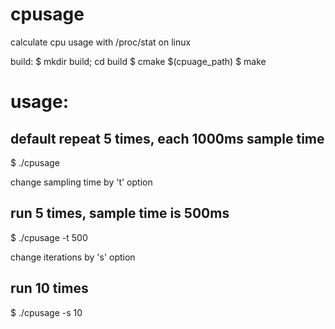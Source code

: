 # cpusage
calculate cpu usage with /proc/stat on linux

build:
$ mkdir build; cd build
$ cmake $(cpuage_path)
$ make

# usage:
## default repeat 5 times, each 1000ms sample time
$ ./cpusage

change sampling time by 't' option
## run 5 times, sample time is 500ms
$ ./cpusage -t 500

change iterations by 's' option
## run 10 times
$ ./cpusage -s 10
